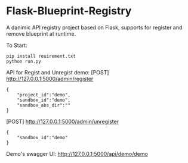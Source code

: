 # Flask-Blueprint-Registry
A danimic API registry project based on Flask, supports for register and remove blueprint at runtime.

To Start:
```
pip install reuirement.txt
python run.py
```

API for Regist and Unregist demo:
[POST] http://127.0.0.1:5000/admin/register 
```
{
    "project_id":"demo",
    "sandbox_id":"demo",
    "sandbox_abs_dir":""
}
```
[POST] http://127.0.0.1:5000/admin/unregister 
```
{
    "sandbox_id":"demo"
}
```
Demo's swagger UI:
http://127.0.0.1:5000/api/demo/demo
